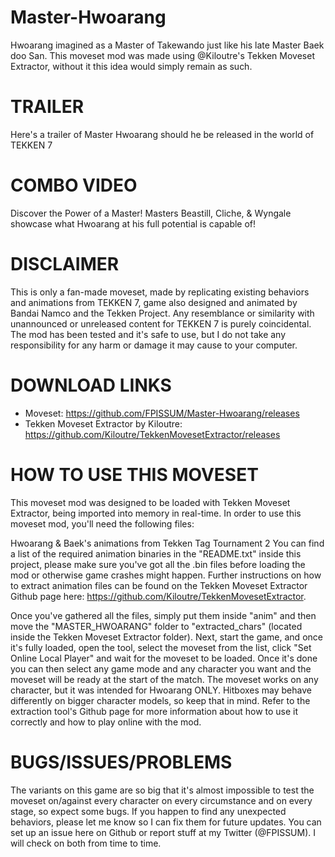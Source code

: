 # Master-Hwoarang

Hwoarang imagined as a Master of Takewando just like his late Master Baek doo San.
This moveset mod was made using @Kiloutre's Tekken Moveset Extractor, without it this idea would simply remain as such. 

# TRAILER
Here's a trailer of Master Hwoarang should he be released in the world of TEKKEN 7

# COMBO VIDEO
Discover the Power of a Master! Masters Beastill, Cliche, & Wyngale showcase what Hwoarang at his full potential is capable of!

# DISCLAIMER

This is only a fan-made moveset, made by replicating existing behaviors and animations from TEKKEN 7, game also designed and animated by Bandai Namco and the Tekken Project. Any resemblance or similarity with unannounced or unreleased content for TEKKEN 7 is purely coincidental. The mod has been tested and it's safe to use, but I do not take any responsibility for any harm or damage it may cause to your computer.

# DOWNLOAD LINKS
- Moveset: https://github.com/FPISSUM/Master-Hwoarang/releases
- Tekken Moveset Extractor by Kiloutre: https://github.com/Kiloutre/TekkenMovesetExtractor/releases

# HOW TO USE THIS MOVESET
This moveset mod was designed to be loaded with Tekken Moveset Extractor, being imported into memory in real-time. In order to use this moveset mod, you'll need the following files:

Hwoarang & Baek's animations from Tekken Tag Tournament 2
You can find a list of the required animation binaries in the "README.txt" inside this project, please make sure you've got all the .bin files before loading the mod or otherwise game crashes might happen. Further instructions on how to extract animation files can be found on the Tekken Moveset Extractor Github page here: https://github.com/Kiloutre/TekkenMovesetExtractor.

Once you've gathered all the files, simply put them inside "anim" and then move the "MASTER_HWOARANG" folder to "extracted_chars" (located inside the Tekken Moveset Extractor folder). Next, start the game, and once it's fully loaded, open the tool, select the moveset from the list, click "Set Online Local Player" and wait for the moveset to be loaded. Once it's done you can then select any game mode and any character you want and the moveset will be ready at the start of the match. The moveset works on any character, but it was intended for Hwoarang ONLY. Hitboxes may behave differently on bigger character models, so keep that in mind. Refer to the extraction tool's Github page for more information about how to use it correctly and how to play online with the mod.

# BUGS/ISSUES/PROBLEMS
The variants on this game are so big that it's almost impossible to test the moveset on/against every character on every circumstance and on every stage, so expect some bugs. If you happen to find any unexpected behaviors, please let me know so I can fix them for future updates. You can set up an issue here on Github or report stuff at my Twitter (@FPISSUM). I will check on both from time to time.
